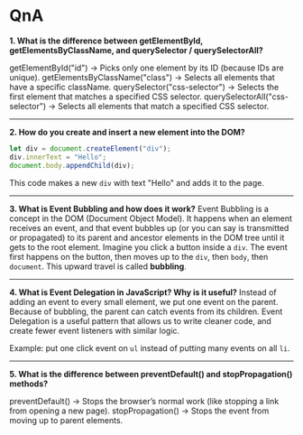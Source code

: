 # QnA

**1. What is the difference between getElementById, getElementsByClassName, and querySelector / querySelectorAll?**

getElementById("id") → Picks only one element by its ID (because IDs are unique).
getElementsByClassName("class") → Selects all elements that have a specific className.
querySelector("css-selector") → Selects the first element that matches a specified CSS selector.
querySelectorAll("css-selector") → Selects all elements that match a specified CSS selector.

---

**2. How do you create and insert a new element into the DOM?**

```js
let div = document.createElement("div");
div.innerText = "Hello";
document.body.appendChild(div);
```

This code makes a new `div` with text "Hello" and adds it to the page.

---

**3. What is Event Bubbling and how does it work?**
Event Bubbling is a concept in the DOM (Document Object Model). It happens when an element receives an event, and that event bubbles up (or you can say is transmitted or propagated) to its parent and ancestor elements in the DOM tree until it gets to the root element.
Imagine you click a button inside a `div`. The event first happens on the button, then moves up to the `div`, then `body`, then `document`. This upward travel is called **bubbling**.

---

**4. What is Event Delegation in JavaScript? Why is it useful?**
Instead of adding an event to every small element, we put one event on the parent. Because of bubbling, the parent can catch events from its children. Event Delegation is a useful pattern that allows us to write cleaner code, and create fewer event listeners with similar logic.

Example: put one click event on `ul` instead of putting many events on all `li`.

---

**5. What is the difference between preventDefault() and stopPropagation() methods?**

preventDefault() → Stops the browser’s normal work (like stopping a link from opening a new page).
stopPropagation() → Stops the event from moving up to parent elements.
